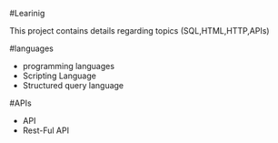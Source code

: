 #Learinig 
 <p>This project contains details regarding topics (SQL,HTML,HTTP,APIs)</p>

#languages
<ul>
    <li>programming languages</li>
    <li>Scripting Language</li>
    <li>Structured query language</li>
</ul>

#APIs
<ul>
 <li>API</li>
 <li>Rest-Ful API</li>
</ul>